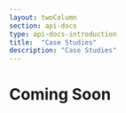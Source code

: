 ```yaml
---
layout: twoColumn
section: api-docs
type: api-docs-introduction
title:  "Case Studies"
description: "Case Studies"
---
```


# Coming Soon
